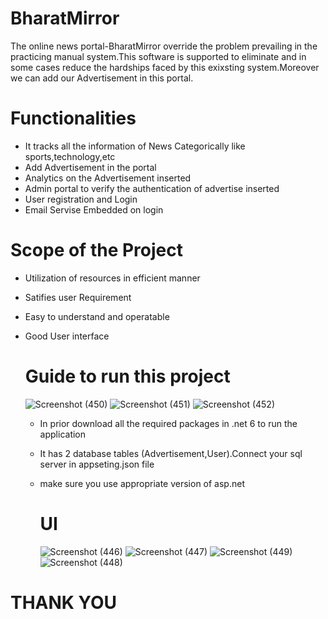 # BharatMirror
The online news portal-BharatMirror override the problem prevailing in the practicing manual system.This software is supported to eliminate and in some cases reduce the hardships faced by this exixsting system.Moreover we can add our Advertisement in this portal.

# Functionalities 
* It tracks all the information of News Categorically like sports,technology,etc
* Add Advertisement in the portal
* Analytics on the Advertisement inserted
* Admin portal to verify the authentication of advertise inserted
* User registration and Login
* Email Servise Embedded on login

# Scope of the Project
* Utilization of resources in efficient manner
* Satifies user Requirement
* Easy to understand and operatable
* Good User interface

  # Guide to run this project
  ![Screenshot (450)](https://github.com/harikrishna0110/BharatMirror/assets/109098351/c2685e77-03fe-4da2-9a98-8246209a74ae)
![Screenshot (451)](https://github.com/harikrishna0110/BharatMirror/assets/109098351/db5cde4d-d229-4ffc-bf7f-062e21b431bd)
![Screenshot (452)](https://github.com/harikrishna0110/BharatMirror/assets/109098351/772ac8b1-9515-424a-9ceb-f33b88049f63)




  * In prior download all the required packages in .net 6 to run the application
  * It has 2 database tables (Advertisement,User).Connect your sql server in appseting.json file
  * make sure you use appropriate version of asp.net

    # UI
    ![Screenshot (446)](https://github.com/harikrishna0110/BharatMirror/assets/109098351/2f35690e-1973-4429-aa48-3e6b255d7691)
    ![Screenshot (447)](https://github.com/harikrishna0110/BharatMirror/assets/109098351/f9be0323-5968-4050-a8c7-fc24f95f6763)
    ![Screenshot (449)](https://github.com/harikrishna0110/BharatMirror/assets/109098351/916d7949-3cff-4fa2-b9e6-c16b42b7393b)
    ![Screenshot (448)](https://github.com/harikrishna0110/BharatMirror/assets/109098351/33f72ed7-1779-4280-910b-43409813f8bb)

# THANK YOU


  
